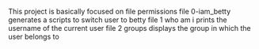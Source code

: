 This project is basically focused on file permissions
file 0-iam_betty generates a scripts to switch user to betty
file 1 who am i prints the username of the current user
file 2 groups displays the group in which the user belongs to
